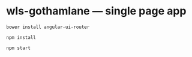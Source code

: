 # wls-gothamlane — single page app

```
bower install angular-ui-router

```

```
npm install

```

```
npm start

```
